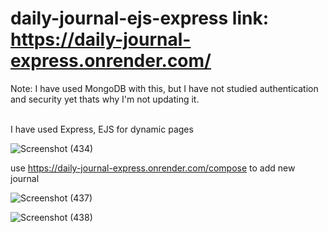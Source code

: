 # daily-journal-ejs-express link: https://daily-journal-express.onrender.com/

Note: I have used MongoDB with this, but I have not studied authentication and security yet thats why I'm not updating it. 
<br /><br />

I have used Express, EJS for dynamic pages

![Screenshot (434)](https://user-images.githubusercontent.com/103761502/209527106-89022e5b-6840-4797-b149-954dfefcff7e.png)

use https://daily-journal-express.onrender.com/compose to add new journal

![Screenshot (437)](https://user-images.githubusercontent.com/103761502/209527199-9353e095-6ca2-4c80-9d5f-4d901660e8ea.png)

![Screenshot (438)](https://user-images.githubusercontent.com/103761502/209527214-428d5e92-2073-49ea-baf8-2432262388a4.png)
